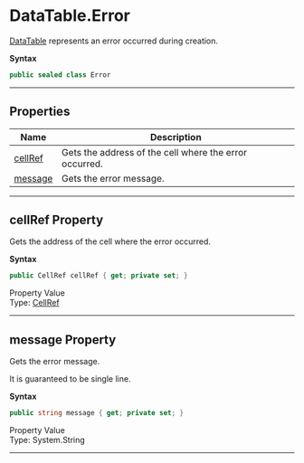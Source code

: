 # DataTable.Error

[DataTable][] represents an error occurred during creation.

**Syntax**

```csharp
public sealed class Error
```

* * *
## Properties

Name | Description
---- | -----------
[cellRef](#00) | Gets the address of the cell where the error occurred.
[message](#01) | Gets the error message.

<a name="00"><hr></a>
## cellRef Property

Gets the address of the cell where the error occurred.

**Syntax**

```csharp
public CellRef cellRef { get; private set; }
```

Property Value<br>
Type: [CellRef][]


<a name="01"><hr></a>
## message Property

Gets the error message.

It is guaranteed to be single line.

**Syntax**

```csharp
public string message { get; private set; }
```

Property Value<br>
Type: System.String

* * *

[DataTable]: ./DataTable.html
[CellRef]:   ./CellRef.html
